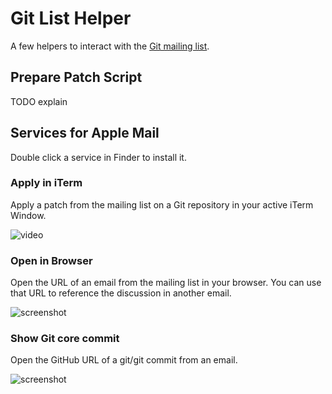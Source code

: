 # Git List Helper

A few helpers to interact with the [Git mailing list](http://public-inbox.org/git/).

## Prepare Patch Script
TODO explain

## Services for Apple Mail
 
Double click a service in Finder to install it.

### Apply in iTerm
Apply a patch from the mailing list on a Git repository in your active iTerm Window.

![video](docs/apply-patch.gif)

### Open in Browser
Open the URL of an email from the mailing list in your browser. You can use that URL to reference the discussion in another email.

![screenshot](docs/open-in-browser.png)

### Show Git core commit
Open the GitHub URL of a git/git commit from an email.

![screenshot](docs/show-git-core-commit.png)

